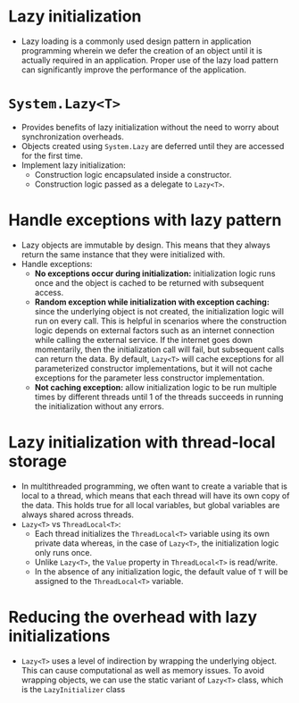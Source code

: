 # Lazy initialization
- Lazy loading is a commonly used design pattern in application programming wherein we defer the creation of an object until it is actually required in an application. Proper use of the lazy load pattern can significantly improve the performance of the application.
# `System.Lazy<T>`
- Provides benefits of lazy initialization without the need to worry about synchronization overheads.
- Objects created using `System.Lazy` are deferred until they are accessed for the first time.
- Implement lazy initialization:
	- Construction logic encapsulated inside a constructor.
	- Construction logic passed as a delegate to `Lazy<T>`.
# Handle exceptions with lazy pattern
- Lazy objects are immutable by design. This means that they always return the same instance that they were initialized with.
- Handle exceptions:
	- **No exceptions occur during initialization:** initialization logic runs once and the object is cached to be returned with subsequent access.
	- **Random exception while initialization with exception caching:** since the underlying object is not created, the initialization logic will run on every call. This is helpful in scenarios where the construction logic depends on external factors such as an internet connection while calling the external service. If the internet goes down momentarily, then the initialization call will fail, but subsequent calls can return the data. By default, `Lazy<T>` will cache exceptions for all parameterized constructor implementations, but it will not cache exceptions for the parameter less constructor implementation.
	- **Not caching exception:** allow initialization logic to be run multiple times by different threads until 1 of the threads succeeds in running the initialization without any errors.
# Lazy initialization with thread-local storage
- In multithreaded programming, we often want to create a variable that is local to a thread, which means that each thread will have its own copy of the data. This holds true for all local variables, but global variables are always shared across threads.
- `Lazy<T>` vs `ThreadLocal<T>`:
	- Each thread initializes the `ThreadLocal<T>` variable using its own private data whereas, in the case of `Lazy<T>`, the initialization logic only runs once.
	- Unlike `Lazy<T>`, the `Value` property in `ThreadLocal<T>` is read/write.
	- In the absence of any initialization logic, the default value of `T` will be assigned to the `ThreadLocal<T>` variable.
# Reducing the overhead with lazy initializations
- `Lazy<T>` uses a level of indirection by wrapping the underlying object. This can cause computational as well as memory issues. To avoid wrapping objects, we can use the static variant of `Lazy<T>` class, which is the `LazyInitializer` class